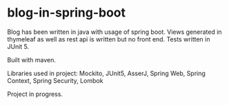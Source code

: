 # blog-in-spring-boot

Blog has been written in java with usage of spring boot. Views generated in thymeleaf as well as rest api is written but no front end. Tests written in JUnit 5.

Built with maven.

Libraries used in project:
Mockito, JUnit5, AsserJ, Spring Web, Spring Context, Spring Security, Lombok

Project in progress.
